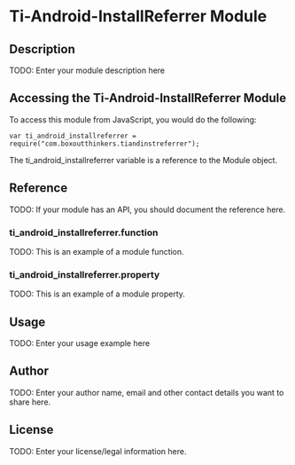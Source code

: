 # Ti-Android-InstallReferrer Module

## Description

TODO: Enter your module description here

## Accessing the Ti-Android-InstallReferrer Module

To access this module from JavaScript, you would do the following:

    var ti_android_installreferrer = require("com.boxoutthinkers.tiandinstreferrer");

The ti_android_installreferrer variable is a reference to the Module object.

## Reference

TODO: If your module has an API, you should document
the reference here.

### ti_android_installreferrer.function

TODO: This is an example of a module function.

### ti_android_installreferrer.property

TODO: This is an example of a module property.

## Usage

TODO: Enter your usage example here

## Author

TODO: Enter your author name, email and other contact
details you want to share here.

## License

TODO: Enter your license/legal information here.
